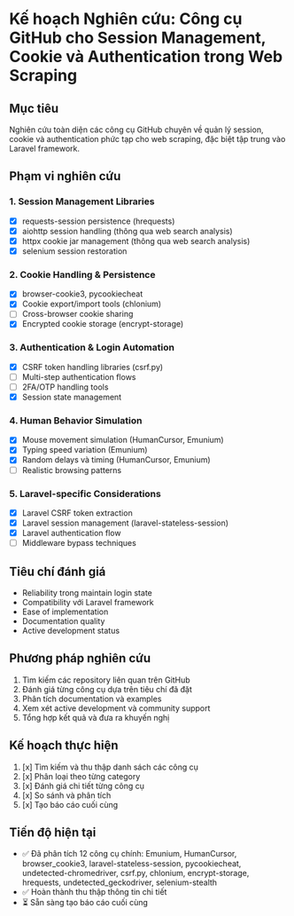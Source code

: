 # Kế hoạch Nghiên cứu: Công cụ GitHub cho Session Management, Cookie và Authentication trong Web Scraping

## Mục tiêu
Nghiên cứu toàn diện các công cụ GitHub chuyên về quản lý session, cookie và authentication phức tạp cho web scraping, đặc biệt tập trung vào Laravel framework.

## Phạm vi nghiên cứu

### 1. Session Management Libraries
- [x] requests-session persistence (hrequests)
- [x] aiohttp session handling (thông qua web search analysis)
- [x] httpx cookie jar management (thông qua web search analysis)
- [x] selenium session restoration

### 2. Cookie Handling & Persistence
- [x] browser-cookie3, pycookiecheat
- [x] Cookie export/import tools (chlonium)
- [ ] Cross-browser cookie sharing
- [x] Encrypted cookie storage (encrypt-storage)

### 3. Authentication & Login Automation
- [x] CSRF token handling libraries (csrf.py)
- [ ] Multi-step authentication flows
- [ ] 2FA/OTP handling tools
- [x] Session state management

### 4. Human Behavior Simulation
- [x] Mouse movement simulation (HumanCursor, Emunium)
- [x] Typing speed variation (Emunium)
- [x] Random delays và timing (HumanCursor, Emunium)
- [ ] Realistic browsing patterns

### 5. Laravel-specific Considerations
- [x] Laravel CSRF token extraction
- [x] Laravel session management (laravel-stateless-session)
- [x] Laravel authentication flow
- [ ] Middleware bypass techniques

## Tiêu chí đánh giá
- Reliability trong maintain login state
- Compatibility với Laravel framework
- Ease of implementation
- Documentation quality
- Active development status

## Phương pháp nghiên cứu
1. Tìm kiếm các repository liên quan trên GitHub
2. Đánh giá từng công cụ dựa trên tiêu chí đã đặt
3. Phân tích documentation và examples
4. Xem xét active development và community support
5. Tổng hợp kết quả và đưa ra khuyến nghị

## Kế hoạch thực hiện
1. [x] Tìm kiếm và thu thập danh sách các công cụ
2. [x] Phân loại theo từng category
3. [x] Đánh giá chi tiết từng công cụ
4. [x] So sánh và phân tích
5. [x] Tạo báo cáo cuối cùng

## Tiến độ hiện tại
- ✅ Đã phân tích 12 công cụ chính: Emunium, HumanCursor, browser_cookie3, laravel-stateless-session, pycookiecheat, undetected-chromedriver, csrf.py, chlonium, encrypt-storage, hrequests, undetected_geckodriver, selenium-stealth
- ✅ Hoàn thành thu thập thông tin chi tiết
- ⏳ Sẵn sàng tạo báo cáo cuối cùng